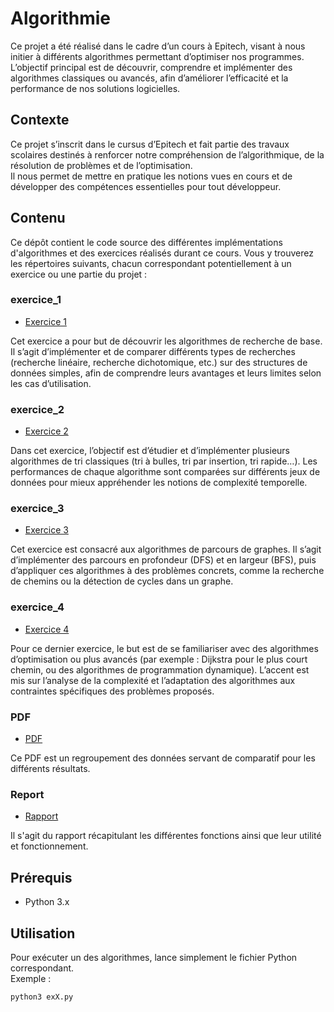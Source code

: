 # Algorithmie

Ce projet a été réalisé dans le cadre d’un cours à Epitech, visant à nous initier à différents algorithmes permettant d’optimiser nos programmes.  
L’objectif principal est de découvrir, comprendre et implémenter des algorithmes classiques ou avancés, afin d’améliorer l’efficacité et la performance de nos solutions logicielles.

## Contexte

Ce projet s’inscrit dans le cursus d’Epitech et fait partie des travaux scolaires destinés à renforcer notre compréhension de l’algorithmique, de la résolution de problèmes et de l’optimisation.  
Il nous permet de mettre en pratique les notions vues en cours et de développer des compétences essentielles pour tout développeur.

## Contenu

Ce dépôt contient le code source des différentes implémentations d'algorithmes et des exercices réalisés durant ce cours. Vous y trouverez les répertoires suivants, chacun correspondant potentiellement à un exercice ou une partie du projet :

### exercice_1
- [Exercice 1](./exercice_1)

Cet exercice a pour but de découvrir les algorithmes de recherche de base. Il s’agit d’implémenter et de comparer différents types de recherches (recherche linéaire, recherche dichotomique, etc.) sur des structures de données simples, afin de comprendre leurs avantages et leurs limites selon les cas d’utilisation.

### exercice_2
- [Exercice 2](./exercice_2)

Dans cet exercice, l’objectif est d’étudier et d’implémenter plusieurs algorithmes de tri classiques (tri à bulles, tri par insertion, tri rapide…). Les performances de chaque algorithme sont comparées sur différents jeux de données pour mieux appréhender les notions de complexité temporelle.

### exercice_3
- [Exercice 3](./exercice_3)

Cet exercice est consacré aux algorithmes de parcours de graphes. Il s’agit d’implémenter des parcours en profondeur (DFS) et en largeur (BFS), puis d’appliquer ces algorithmes à des problèmes concrets, comme la recherche de chemins ou la détection de cycles dans un graphe.

### exercice_4
- [Exercice 4](./exercice_4)

Pour ce dernier exercice, le but est de se familiariser avec des algorithmes d’optimisation ou plus avancés (par exemple : Dijkstra pour le plus court chemin, ou des algorithmes de programmation dynamique). L’accent est mis sur l’analyse de la complexité et l’adaptation des algorithmes aux contraintes spécifiques des problèmes proposés.

### PDF
- [PDF](./pdf/comparaison_results.pdf)

Ce PDF est un regroupement des données servant de comparatif pour les différents résultats.

### Report
- [Rapport](./report/report.md)

Il s'agit du rapport récapitulant les différentes fonctions ainsi que leur utilité et fonctionnement.

## Prérequis

- Python 3.x

## Utilisation

Pour exécuter un des algorithmes, lance simplement le fichier Python correspondant.  
Exemple :
```bash
python3 exX.py
```
